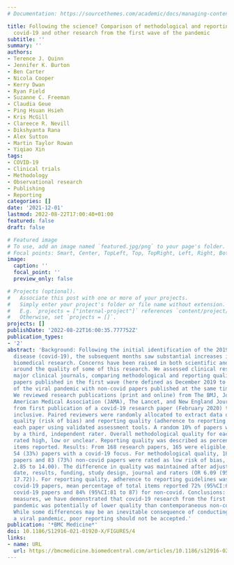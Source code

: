 ```yaml
---
# Documentation: https://sourcethemes.com/academic/docs/managing-content/

title: Following the science? Comparison of methodological and reporting quality of
  covid-19 and other research from the first wave of the pandemic
subtitle: ''
summary: ''
authors:
- Terence J. Quinn
- Jennifer K. Burton
- Ben Carter
- Nicola Cooper
- Kerry Dwan
- Ryan Field
- Suzanne C. Freeman
- Claudia Geue
- Ping Hsuan Hsieh
- Kris McGill
- Clareece R. Nevill
- Dikshyanta Rana
- Alex Sutton
- Martin Taylor Rowan
- Yiqiao Xin
tags:
- COVID-19
- Clinical trials
- Methodology
- Observational research
- Publishing
- Reporting
categories: []
date: '2021-12-01'
lastmod: 2022-08-22T17:00:40+01:00
featured: false
draft: false

# Featured image
# To use, add an image named `featured.jpg/png` to your page's folder.
# Focal points: Smart, Center, TopLeft, Top, TopRight, Left, Right, BottomLeft, Bottom, BottomRight.
image:
  caption: ''
  focal_point: ''
  preview_only: false

# Projects (optional).
#   Associate this post with one or more of your projects.
#   Simply enter your project's folder or file name without extension.
#   E.g. `projects = ["internal-project"]` references `content/project/deep-learning/index.md`.
#   Otherwise, set `projects = []`.
projects: []
publishDate: '2022-08-22T16:00:35.777752Z'
publication_types:
- '2'
abstract: 'Background: Following the initial identification of the 2019 coronavirus
  disease (covid-19), the subsequent months saw substantial increases in published
  biomedical research. Concerns have been raised in both scientific and lay press
  around the quality of some of this research. We assessed clinical research from
  major clinical journals, comparing methodological and reporting quality of covid-19
  papers published in the first wave (here defined as December 2019 to May 2020 inclusive)
  of the viral pandemic with non-covid papers published at the same time. Methods:
  We reviewed research publications (print and online) from The BMJ, Journal of the
  American Medical Association (JAMA), The Lancet, and New England Journal of Medicine,
  from first publication of a covid-19 research paper (February 2020) to May 2020
  inclusive. Paired reviewers were randomly allocated to extract data on methodological
  quality (risk of bias) and reporting quality (adherence to reporting guidance) from
  each paper using validated assessment tools. A random 10% of papers were assessed
  by a third, independent rater. Overall methodological quality for each paper was
  rated high, low or unclear. Reporting quality was described as percentage of total
  items reported. Results: From 168 research papers, 165 were eligible, including
  54 (33%) papers with a covid-19 focus. For methodological quality, 18 (33%) covid-19
  papers and 83 (73%) non-covid papers were rated as low risk of bias, OR 6.32 (95%CI
  2.85 to 14.00). The difference in quality was maintained after adjusting for publication
  date, results, funding, study design, journal and raters (OR 6.09 (95%CI 2.09 to
  17.72)). For reporting quality, adherence to reporting guidelines was poorer for
  covid-19 papers, mean percentage of total items reported 72% (95%CI:66 to 77) for
  covid-19 papers and 84% (95%CI:81 to 87) for non-covid. Conclusions: Across various
  measures, we have demonstrated that covid-19 research from the first wave of the
  pandemic was potentially of lower quality than contemporaneous non-covid research.
  While some differences may be an inevitable consequence of conducting research during
  a viral pandemic, poor reporting should not be accepted.'
publication: '*BMC Medicine*'
doi: 10.1186/S12916-021-01920-X/FIGURES/4
links:
- name: URL
  url: https://bmcmedicine.biomedcentral.com/articles/10.1186/s12916-021-01920-x
---
```

